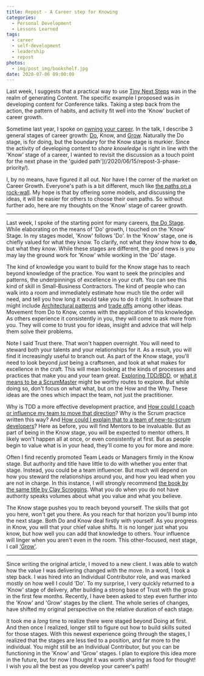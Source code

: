 ```yaml
---
title: Repost - A Career step for Knowing
categories:
  - Personal Development
  - Lessons Learned
tags:
  - career
  - self-development
  - leadership
  - repost
photos:
  - img/post_img/bookshelf.jpg
date: 2020-07-06 09:00:00
---
```


Last week, I suggests that a practical way to use [Tiny Next Steps](/2020/06/23/repost-tiny-next-steps/) was in the realm of generating Content. The specific example I proposed was in developing content for Conference talks. Taking a step back from the action, the pattern of habits, and activity fit well into the 'Know' bucket of career growth.

Sometime last year, I spoke on [owning your career](/2019/09/30/career-self-employed/). In the talk, I describe 3 general stages of career growth: [Do](/2019/10/07/career-do-stage/), Know, and [Grow](/2019/10/21/career-grow-stage/). Naturally the Do stage, is for doing, but the boundary for the Know stage is murkier. Since the activity of developing content to _share knowledge_ is right in line with the 'Know' stage of a career, I wanted to revisit the discussion as a touch point for the next phase in the 'guided path'](/2020/06/15/repost-3-phase-priority/). 

I, by no means, have figured it all out. Nor have I the corner of the market on Career Growth. Everyone's path is a bit different, much like [the paths on a rock-wall](/2019/09/23/career-rock-wall/). My hope is that by offering some models, and discussing the ideas, it will be easier for others to choose their own paths. So without further ado, here are my thoughts on the 'Know' stage of career growth.

___

Last week, I spoke of the starting point for many careers, [the Do Stage](/2019/10/07/career-do-stage/). While elaborating on the means of 'Do' growth, I touched on the 'Know' Stage. In my stages model, 'Know' follows 'Do'. In the 'Know' stage, one is chiefly valued for what they know. To clarify, not what they _know_ how to **do**, but what they _know_. While these stages are different, the good news is you may lay the ground work for 'Know' while working in the 'Do' stage.

The kind of knowledge you want to build for the Know stage has to reach beyond knowledge of the practice. You want to seek the principles and patterns, the underpinnings of excellence in your craft. You can see this kind of skill in Small-Business Contractors. The kind of people who can walk into a room and immediately estimate how much tile the order will need, and tell you how long it would take you to do it right. In software that might include [Architectural patterns](https://en.wikipedia.org/wiki/Architectural_pattern) and [trade offs](https://martinfowler.com/articles/microservice-trade-offs.html) among other ideas. Movement from Do to Know, comes with the application of this knowledge. As others experience it consistently in you, they will come to ask more from you. They will come to trust you for ideas, insight and advice that will help them solve their problems.

Note I said Trust there. That won't happen overnight. You will need to steward both your talents and your relationships for it. As a result, you will find it increasingly useful to branch out. As part of the Know stage, you'll need to look beyond _just_ being a craftsmen, and look at what makes for excellence in the craft. This will mean looking at the kinds of processes and practices that make you and your team great. [Exploring TDD/BDD](https://lassala.net/2017/07/24/what-is-the-difference-between-tdd-and-bdd/), or [what it means to be a ScrumMaster](https://agilevelocity.com/scrummaster/what-does-a-scrummaster-do-anyway/) might be worthy routes to explore. But while doing so, don't focus on what what, but on the How and the Why. These ideas are the ones which impact the team, not just the practitioner.

Why is TDD a more effective development practice, and [How could I coach or influence my team to move that direction](/2019/06/24/transition-to-coaching/)? Why is the Scrum practice written this way? And [How could I explain that to a team of new-to-scrum developers](https://www.agilesocks.com/6-coaching-tips-scrum-masters/)? Here as before, you will find Mentors to be invaluable. But as part of being in the Know stage, you will be expected to mentor others. It likely won't happen all at once, or even consistently at first. But as people begin to value what is in your head, they'll come to you for more and more. 

Often I find recently promoted Team Leads or Managers firmly in the Know stage. But authority and title have little to do with whether you enter that stage. Instead, you could be a team influencer. But much will depend on how you steward the relationships around you, and how you lead when you are not in charge. In this instance, I will strongly recommend [the book by the same title by Clay Scroggins](https://www.amazon.com/How-Lead-When-Youre-Charge/dp/B01MUCVSGL). What you do when you do not have authority speaks volumes about what you value and what you believe.

The Know stage pushes you to reach beyond yourself. The skills that got you here, won't get you there. As you reach for that horizon you'll bump into the next stage. Both Do and Know deal firstly with yourself. As you progress in Know, you will that your chief value shifts. It is no longer just what you know, but how well you can add that knowledge to others. Your influence will linger when you aren't even in the room. This other-focused, next stage, I call ['Grow'](/2019/10/21/career-grow-stage/).

___

Since writing the original article, I moved to a new client. I was able to watch how the value I was delivering changed with the move. In a word, I took a step back. I was hired into an Individual Contributor role, and was marked mostly on how well I could 'Do'. To my surprise, I very quickly returned to a 'Know' stage of delivery, after building a strong base of Trust with the group in the first few months. Recently, I have been asked to step even further into the 'Know' and 'Grow' stages by the client. The whole series of changes, have shifted my original perspective on the relative duration of each stage. 

It took me a _long_ time to realize there were staged beyond Doing at first. And then once I realized, longer still to figure out how to build skills suited for those stages. With this newest experience going through the stages, I realized that the stages are less tied to a position, and far more to the individual. You might still be an Individual Contributor, but you can be functioning in the 'Know' and 'Grow' stages.  I plan to explore this idea more in the future, but for now I thought it was worth sharing as food for thought! I wish you all the best as you develop your career's path!